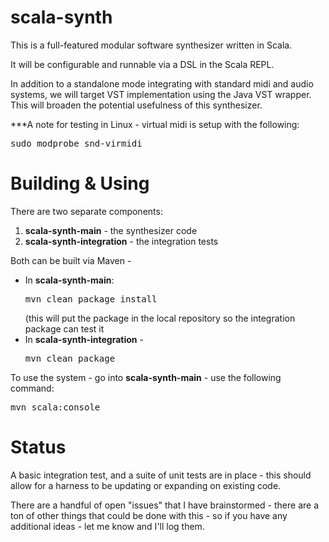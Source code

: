 scala-synth
===========

This is a full-featured modular software synthesizer written in Scala.

It will be configurable and runnable via a DSL in the Scala REPL.

In addition to a standalone mode integrating with standard midi and audio systems, we will target VST implementation using the Java VST wrapper.  This will broaden the potential usefulness of this synthesizer.

***A note for testing in Linux - virtual midi is setup with the following: 
<pre>sudo modprobe snd-virmidi</pre>

Building & Using
==========
There are two separate components:

1) <b>scala-synth-main</b> - the synthesizer code<br>
2) <b>scala-synth-integration</b> - the integration tests


Both can be built via Maven - 
- In <b>scala-synth-main</b>: <br>
  <pre>mvn clean package install</pre> 
  (this will put the package in the local repository so the integration package can test it
- In <b>scala-synth-integration</b> - 
  <pre>mvn clean package</pre>

To use the system - go into <b>scala-synth-main</b> - use the following command:

<pre>mvn scala:console</pre>

Status
=========
A basic integration test, and a suite of unit tests are in place - this should allow for a harness to be updating or expanding on existing code.

There are a handful of open "issues" that I have brainstormed - there are a ton of other things that could be done with this - so if you have any additional ideas - let me know and I'll log them.
